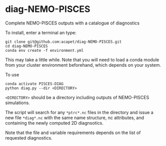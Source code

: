 # diag-NEMO-PISCES
Complete NEMO-PISCES outputs with a catalogue of diagnostics

To install, enter a terminal an type: 

    git clone git@github.com:acapet/diag-NEMO-PISCES.git
    cd diag-NEMO-PISCES
    conda env create -f environment.yml

This may take a little while.
Note that you will need to load a conda module from your cluster environment beforehand, which depends on your system.

To use

    conda activate PISCES-DIAG
    python diag.py --dir <DIRECTORY>

`<DIRECTORY>` should be a directory including outputs of NEMO-PISCES simulations.

The script will search for any `*ptrc*.nc` files in the directory and issue a new file `*diag*.nc` with the same name structure, nc attributes, and containing the newly computed 2D diagnsotics.

Note that the file and variable requirements depends on the list of requested diagnostics.

